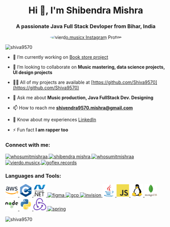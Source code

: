 <h1 align="center">Hi 👋, I'm Shibendra Mishra</h1>
<h3 align="center">A passionate Java Full Stack Devloper from Bihar, India</h3>

<p align="center">
  <a href="https://instagram.com/vierdo.musicx" target="_blank">
    <img src="https://raw.githubusercontent.com/rahuldkjain/github-profile-readme-generator/master/src/images/icons/Social/instagram.svg" alt="vierdo.musicx Instagram Profile" width="150" style="border-radius:50%;">
  </a>
</p>

<p align="left">
  <img src="https://komarev.com/ghpvc/?username=shiva9570&label=Profile%20views&color=0e75b6&style=flat" alt="shiva9570" />
</p>

- 🔭 I’m currently working on [Book store project](https://github.com/Shiva9570/Book_Store_WebApp_Naanmudhalvan)

- 👯 I’m looking to collaborate on **Music mastering, data science projects, UI design projects**

- 👨‍💻 All of my projects are available at [https://github.com/Shiva9570](https://github.com/Shiva9570)

- 💬 Ask me about **Music production, Java FullStack Dev. Designing**

- 📫 How to reach me **shivendra9570.mishra@gmail.com**

- 📄 Know about my experiences [LinkedIn](https://www.linkedin.com/in/shibendra-mishra-1a536a237?utm_source=share&utm_campaign=share_via&utm_content=profile&utm_medium=android_app)

- ⚡ Fun fact **I am rapper too**

<h3 align="left">Connect with me:</h3>
<p align="left">
  <a href="https://twitter.com/whosumitmishraa" target="_blank">
    <img align="center" src="https://raw.githubusercontent.com/rahuldkjain/github-profile-readme-generator/master/src/images/icons/Social/twitter.svg" alt="whosumitmishraa" height="30" width="40" />
  </a>
  <a href="https://linkedin.com/in/shibendra mishra" target="_blank">
    <img align="center" src="https://raw.githubusercontent.com/rahuldkjain/github-profile-readme-generator/master/src/images/icons/Social/linked-in-alt.svg" alt="shibendra mishra" height="30" width="40" />
  </a>
  <a href="https://fb.com/whosumitmishraa" target="_blank">
    <img align="center" src="https://raw.githubusercontent.com/rahuldkjain/github-profile-readme-generator/master/src/images/icons/Social/facebook.svg" alt="whosumitmishraa" height="30" width="40" />
  </a>
  <a href="https://instagram.com/vierdo.musicx" target="_blank">
    <img align="center" src="https://raw.githubusercontent.com/rahuldkjain/github-profile-readme-generator/master/src/images/icons/Social/instagram.svg" alt="vierdo.musicx" height="30" width="40" />
  </a>
  <a href="https://www.youtube.com/c/goflex.records" target="_blank">
    <img align="center" src="https://raw.githubusercontent.com/rahuldkjain/github-profile-readme-generator/master/src/images/icons/Social/youtube.svg" alt="goflex.records" height="30" width="40" />
  </a>
</p>

<h3 align="left">Languages and Tools:</h3>
<p align="left">
  <a href="https://aws.amazon.com" target="_blank" rel="noreferrer">
    <img src="https://raw.githubusercontent.com/devicons/devicon/master/icons/amazonwebservices/amazonwebservices-original-wordmark.svg" alt="aws" width="40" height="40"/>
  </a>
  <a href="https://www.w3schools.com/cpp/" target="_blank" rel="noreferrer">
    <img src="https://raw.githubusercontent.com/devicons/devicon/master/icons/cplusplus/cplusplus-original.svg" alt="cplusplus" width="40" height="40"/>
  </a>
  <a href="https://dotnet.microsoft.com/" target="_blank" rel="noreferrer">
    <img src="https://raw.githubusercontent.com/devicons/devicon/master/icons/dot-net/dot-net-original-wordmark.svg" alt="dotnet" width="40" height="40"/>
  </a>
  <a href="https://www.figma.com/" target="_blank" rel="noreferrer">
    <img src="https://www.vectorlogo.zone/logos/figma/figma-icon.svg" alt="figma" width="40" height="40"/>
  </a>
  <a href="https://cloud.google.com" target="_blank" rel="noreferrer">
    <img src="https://www.vectorlogo.zone/logos/google_cloud/google_cloud-icon.svg" alt="gcp" width="40" height="40"/>
  </a>
  <a href="https://www.invisionapp.com/" target="_blank" rel="noreferrer">
    <img src="https://www.vectorlogo.zone/logos/invisionapp/invisionapp-icon.svg" alt="invision" width="40" height="40"/>
  </a>
  <a href="https://www.java.com" target="_blank" rel="noreferrer">
    <img src="https://raw.githubusercontent.com/devicons/devicon/master/icons/java/java-original.svg" alt="java" width="40" height="40"/>
  </a>
  <a href="https://developer.mozilla.org/en-US/docs/Web/JavaScript" target="_blank" rel="noreferrer">
    <img src="https://raw.githubusercontent.com/devicons/devicon/master/icons/javascript/javascript-original.svg" alt="javascript" width="40" height="40"/>
  </a>
  <a href="https://www.linux.org/" target="_blank" rel="noreferrer">
    <img src="https://raw.githubusercontent.com/devicons/devicon/master/icons/linux/linux-original.svg" alt="linux" width="40" height="40"/>
  </a>
  <a href="https://www.mongodb.com/" target="_blank" rel="noreferrer">
    <img src="https://raw.githubusercontent.com/devicons/devicon/master/icons/mongodb/mongodb-original-wordmark.svg" alt="mongodb" width="40" height="40"/>
  </a>
  <a href="https://nodejs.org" target="_blank" rel="noreferrer">
    <img src="https://raw.githubusercontent.com/devicons/devicon/master/icons/nodejs/nodejs-original-wordmark.svg" alt="nodejs" width="40" height="40"/>
  </a>
  <a href="https://www.python.org" target="_blank" rel="noreferrer">
    <img src="https://raw.githubusercontent.com/devicons/devicon/master/icons/python/python-original.svg" alt="python" width="40" height="40"/>
  </a>
  <a href="https://redux.js.org" target="_blank" rel="noreferrer">
    <img src="https://raw.githubusercontent.com/devicons/devicon/master/icons/redux/redux-original.svg" alt="redux" width="40" height="40"/>
  </a>
  <a href="https://spring.io/" target="_blank" rel="noreferrer">
    <img src="https://www.vectorlogo.zone/logos/springio/springio-icon.svg" alt="spring" width="40" height="40"/>
  </a>
</p>

<p>
  <img align="center" src="https://github-readme-stats.vercel.app/api/top-langs?username=shiva9570&show_icons=true&locale=en&layout=compact" alt="shiva9570" />
</p>
